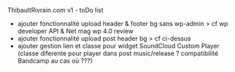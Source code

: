 ThibaultRivrain.com v1 - toDo list


- ajouter fonctionnalité upload header & footer bg sans wp-admin > cf wp developer API & Net mag wp 4.0 review
- ajouter fonctionnalité upload post header bg > cf ci-dessus
- ajouter gestion lien et classe pour widget SoundCloud Custom Player (classe diferente pour player dans post music/release ? compatibilité Bandcamp au cas où ???)